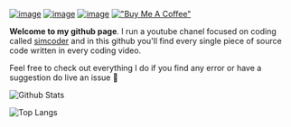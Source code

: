 
[![image](https://img.shields.io/badge/YouTube-FF0000?style=for-the-badge&logo=youtube&logoColor=white)](https://www.youtube.com)
[![image](https://img.shields.io/badge/Twitter-1DA1F2?style=for-the-badge&logo=twitter&logoColor=white)](https://twitter.com/)
[![image](https://img.shields.io/badge/Instagram-E4405F?style=for-the-badge&logo=instagram&logoColor=white)](https://www.instagram.com/)
[!["Buy Me A Coffee"](https://www.buymeacoffee.com/assets/img/custom_images/orange_img.png)](https://www.buymeacoffee.com/simcoder)

**Welcome to my github page**. I run a youtube chanel focused on coding called [simcoder](https://www.youtube.com/c/SimpleCoder?sub_confirmation=1) and in this github you'll find every single piece of source code written in every coding video.



Feel free to check out everything I do  if you find any error or have a suggestion do live an issue 🚩

![Github Stats](https://github-readme-stats.vercel.app/api?username=SimCoderYoutube&count_private=true&show_icons=true&include_all_commits=true)

![Top Langs](https://github-readme-stats.vercel.app/api/top-langs/?username=SimCoderYoutube&hide=TeX&layout=compact)
